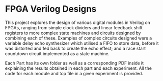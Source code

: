 # FPGA Verilog Designs 

This project explores the design of various digital modules in Verilog on FPGAs, ranging from simple clock dividers and linear feedback shift registers to more complex state machines and circuits designed by combining each of these. Examples of complex circuits designed were a variable delay echo synthesizer which utilised a FIFO to store data, before it was distorted and fed back to create the echo effect; and a race start countdown circuit implemented as a state machine.

Each Part has its own folder as well as a corresponding PDF inside it explaining the results obtained in each part and each experiment. 
All the code for each module and top file in a given experiment is provided. 
